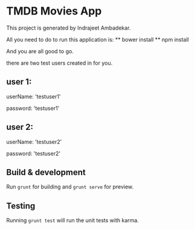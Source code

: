# TMDB Movies App

This project is generated by Indrajeet Ambadekar.

All you need to do to run this application is:
** bower install
** npm install

And you are all good to go.

there are two test users created in for you.

## user 1:
userName: 'testuser1'

password: 'testuser1'

## user 2:
userName: 'testuser2'

password: 'testuser2'

## Build & development

Run `grunt` for building and `grunt serve` for preview.

## Testing

Running `grunt test` will run the unit tests with karma.
